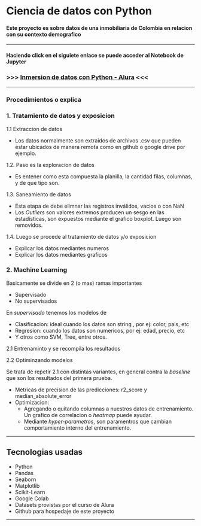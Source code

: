 # Ciencia de datos con Python

#### Este proyecto es sobre datos de una inmobiliaria de Colombia en relacion con su contexto demografico

---

#### Haciendo click en el siguiete enlace se puede acceder al Notebook de Jupyter

### >>> [Inmersion de datos con Python - Alura](https://github.com/admred/inmersion-de-datos-con-python-alura/blob/master/Inmersion_de_datos_con_python_Alura.ipynb) <<<

---

###  Procedimientos o explica

### 1. Tratamiento de datos y exposicion

1.1 Extraccion de datos

   - Los datos normalmente son extraidos de archivos .csv que pueden estar ubicados de manera remota como en github o google drive por ejemplo.

1.2. Paso es la exploracion de datos

   - Es entener como esta compuesta la planilla, la cantidad filas, columnas, y de que tipo son.
    
1.3. Saneamiento de datos

   - Esta etapa de debe elimnar las registros inválidos, vacios o con NaN
   - Los *Outliers* son valores extremos producen un sesgo en las estadísticas, son expuestos mediante el grafico boxplot. Luego son removidos.

1.4. Luego se procede al tratamiento de datos y/o exposicion

   - Explicar los datos mediantes numeros
   - Explicar los datos mediantes graficos


### 2. Machine Learning
   
   Basicamente se divide en 2 (o mas) ramas importantes
   
   - Supervisado
   - No supervisados
     
   En *supervisado* tenemos los modelos de
   
   - Clasificacion: ideal cuando los datos son string , por ej: color, pais, etc
   - Regresion: cuando los datos son numericos, por ej: edad, precio, etc
   - Y otros como SVM, Tree, entre otros.

2.1 Entrenaminto y se recompila los resultados

2.2 Optiminzando modelos

  Se trata de repetir 2.1 con distintas variantes, en general contra la *baseline* que son los resultados del primera prueba.
  
  - Metricas de precision de las predicciones: r2_score y median_absolute_error
  - Optimizacion:
    - Agregando o quitando columnas a nuestros datos de entrenamiento. Un grafico de correlacion o *heatmap* puede ayudar.
    - Mediante *hyper-parametros*, son paramentros que cambian comportamiento interno del entrenamiento.

---

## Tecnologias usadas
-  Python
-  Pandas
-  Seaborn
-  Matplotlib
-  Scikit-Learn
-  Google Colab
-  Datasets provistas por el curso de Alura
-  Github para hospedaje de este proyecto

---
